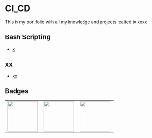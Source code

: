 # CI_CD #
This is my portifolio with all my knowledge and projects realted to xxxx

## Bash Scripting ##

* [x](x/summary.md)
  
## xx ##
* [xx](x/summary.md)



## Badges ##
<table width="100%" border="0">

  <tr>    
    <td><img src="" width="100" height="100" align="left" /></td>
    <td><img src="" width="100" height="100" align="left"  /></td>
    <td><img src="" width="100" height="100" align="left"  /></td>
  </tr>

</table>